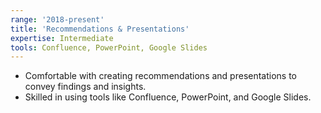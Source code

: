 ```yaml
---
range: '2018-present'
title: 'Recommendations & Presentations'
expertise: Intermediate
tools: Confluence, PowerPoint, Google Slides
---
```


- Comfortable with creating recommendations and presentations to convey findings and insights.
- Skilled in using tools like Confluence, PowerPoint, and Google Slides.
